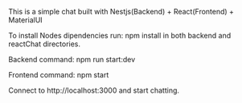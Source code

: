This is a simple chat built with Nestjs(Backend) + React(Frontend) + MaterialUI

To install Nodes dipendencies run: npm install in both backend and reactChat directories.

Backend command: npm run start:dev

Frontend command: npm start

Connect to http://localhost:3000 and start chatting.
